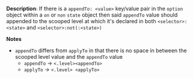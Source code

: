 __Description__: If there is a `appendTo: <value>` key/value pair in the `option` object within a `on` or `non` `state` object then said `appendTo` value should appended to the scooped level at which it's declared in both `<selector>:<state>` and `<selector>:not(:<state>)`

__Notes__

- `appendTo` differs from `applyTo` in that there is no space in between the scooped level value and the `appendTo` value
    + `appendTo` -> `<.level><appendTo>`
    + `applyTo` -> `<.level> <applyTo>`